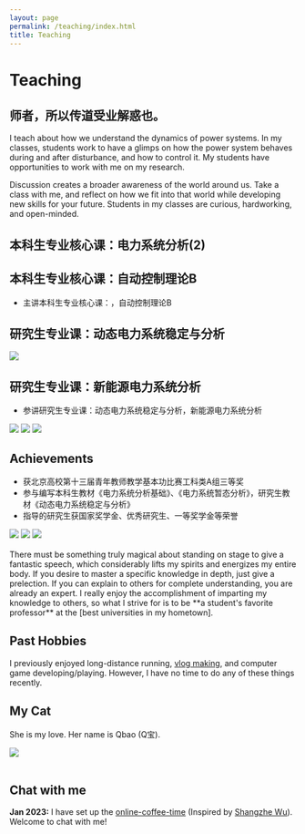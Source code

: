 ```yaml
---
layout: page
permalink: /teaching/index.html
title: Teaching
---
```


# Teaching
## 师者，所以传道受业解惑也。
I teach about how we understand the dynamics of power systems. In my classes, students work to have a glimps on how the power system behaves during and after disturbance, and how to control it. My students have opportunities to work with me on my research.

Discussion creates a broader awareness of the world around us. Take a class with me, and reflect on how we fit into that world while developing new skills for your future. Students in my classes are curious, hardworking, and open-minded. 

## 本科生专业核心课：电力系统分析(2)


## 本科生专业核心课：自动控制理论B


- 主讲本科生专业核心课：，自动控制理论B<br>

## 研究生专业课：动态电力系统稳定与分析
<div class="third">
<img src="/images/city_scape.gif">
</div>

## 研究生专业课：新能源电力系统分析


- 参讲研究生专业课：动态电力系统稳定与分析，新能源电力系统分析<br>

<div class="third">
<img src="/images/prelection1.JPG">
<img src="/images/speech1.JPG">
<img src="/images/speech3.JPG">
</div>

## Achievements
- 获北京高校第十三届青年教师教学基本功比赛工科类A组三等奖<br>
- 参与编写本科生教材《电力系统分析基础》、《电力系统暂态分析》，研究生教材《动态电力系统稳定与分析》<br>
- 指导的研究生获国家奖学金、优秀研究生、一等奖学金等荣誉<br>

<div class="third">
<img src="/images/prelection1.JPG">
<img src="/images/speech1.JPG">
<img src="/images/speech3.JPG">
</div>
<br>There must be something truly magical about standing on stage to give a fantastic speech, which considerably lifts my spirits and energizes my entire body. If you desire to master a specific knowledge in depth, just give a prelection. If you can explain to others for complete understanding, you are already an expert. I really enjoy the accomplishment of imparting my knowledge to others, so what I strive for is to be **a student's favorite professor** at the [best universities in my hometown].

[best universities in my hometown]:https://www.fzu.edu.cn/


## Past Hobbies

I previously enjoyed long-distance running, [vlog making](https://space.bilibili.com/594030035), and computer game developing/playing. However, I have no time to do any of these things recently.

## My Cat

She is my love. Her name is Qbao (Q宝).

<div>
<img src="/images/cat.JPG">
</div>
<br>

## Chat with me

**Jan 2023:** I have set up the [online-coffee-time](https://calendly.com/lancecai/meet-with-lance) (Inspired by [Shangzhe Wu](https://elliottwu.com/)). Welcome to chat with me!

<!-- Calendly inline widget begin -->

<div class="calendly-inline-widget" data-url="https://calendly.com/lancecai/meet-with-lance" style="min-width:320px;height:630px;"></div>
<script type="text/javascript" src="https://assets.calendly.com/assets/external/widget.js" async></script>
<!-- Calendly inline widget end -->

